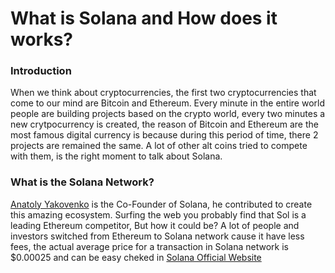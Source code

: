 # What is Solana and How does it works?

### Introduction

When we think about cryptocurrencies, the first two cryptocurrencies that come to our mind are Bitcoin and Ethereum.
Every minute in the entire world people are building projects based on the crypto world, every two minutes a new crytpocurrency is created, the reason of Bitcoin and Ethereum are
the most famous digital currency is because during this period of time, there 2 projects are remained the same.
A lot of other alt coins tried to compete with them, is the right moment to talk about Solana.

### What is the Solana Network?

[Anatoly Yakovenko](https://www.linkedin.com/in/anatoly-yakovenko) is the Co-Founder of Solana, he contributed to create this amazing ecosystem.
Surfing the web you probably find that Sol is a leading Ethereum competitor, But how it could be?
A lot of people and investors switched from Ethereum to Solana network cause it have less fees, the actual average price for a transaction in Solana network is $0.00025 and can be 
easy cheked in [Solana Official Website](https://solana.com/)


